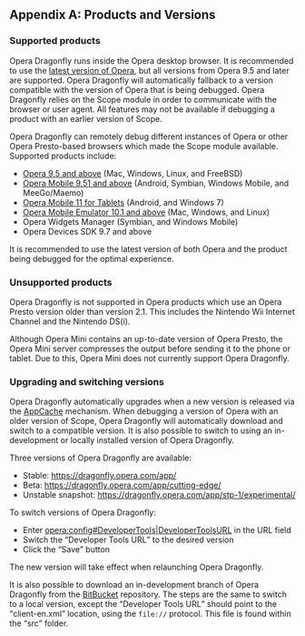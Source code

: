 ## Appendix A: Products and Versions

### Supported products

Opera Dragonfly runs inside the Opera desktop browser. It is recommended to use the <a href="http://www.opera.com/browser/">latest version of Opera</a>, but all versions from Opera 9.5 and later are supported. Opera Dragonfly will automatically fallback to a version compatible with the version of Opera that is being debugged. Opera Dragonfly relies on the Scope module in order to communicate with the browser or user agent. All features may not be available if debugging a product with an earlier version of Scope.

Opera Dragonfly can remotely debug different instances of Opera or other Opera Presto-based browsers which made the Scope module available. Supported products include:

* <a href="http://www.opera.com/browser/">Opera 9.5 and above</a> (Mac, Windows, Linux, and FreeBSD)
* <a href="http://www.opera.com/mobile/">Opera Mobile 9.51 and above</a> (Android, Symbian, Windows Mobile, and MeeGo/Maemo)
* <a href="http://www.opera.com/mobile/features/tablets/">Opera Mobile 11 for Tablets</a> (Android, and Windows 7)
* <a href="http://www.opera.com/developer/tools/">Opera Mobile Emulator 10.1 and above</a> (Mac, Windows, and Linux)
* Opera Widgets Manager (Symbian, and Windows Mobile)
* Opera Devices SDK 9.7 and above

It is recommended to use the latest version of both Opera and the product being debugged for the optimal experience. 

### Unsupported products

Opera Dragonfly is not supported in Opera products which use an Opera Presto version older than version 2.1. This includes the Nintendo Wii Internet Channel and the Nintendo DS(i).

Although Opera Mini contains an up-to-date version of Opera Presto, the Opera Mini server compresses the output before sending it to the phone or tablet. Due to this, Opera Mini does not currently support Opera Dragonfly.

### Upgrading and switching versions

Opera Dragonfly automatically upgrades when a new version is released via the <a href="http://dev.opera.com/articles/view/offline-applications-html5-appcache/">AppCache</a> mechanism. When debugging a version of Opera with an older version of Scope, Opera Dragonfly will automatically download and switch to a compatible version. It is also possible to switch to using an in-development or locally installed version of Opera Dragonfly. 

Three versions of Opera Dragonfly are available:

* Stable: https://dragonfly.opera.com/app/
* Beta: https://dragonfly.opera.com/app/cutting-edge/
* Unstable snapshot: https://dragonfly.opera.com/app/stp-1/experimental/

To switch versions of Opera Dragonfly:

* Enter <a href="opera:config#DeveloperTools|DeveloperToolsURL">opera:config#DeveloperTools|DeveloperToolsURL</a> in the URL field
* Switch the <q>Developer Tools URL</q> to the desired version
* Click the <q>Save</q> button

The new version will take effect when relaunching Opera Dragonfly.

It is also possible to download an in-development branch of Opera Dragonfly from the  <a href="https://bitbucket.org/scope/dragonfly-stp-1">BitBucket</a> repository. The steps are the same to switch to a local version, except the <q>Developer Tools URL</q> should point to the <q>client-en.xml</q> location, using the <code>file://</code> protocol. This file is found within the <q>src</q> folder.
